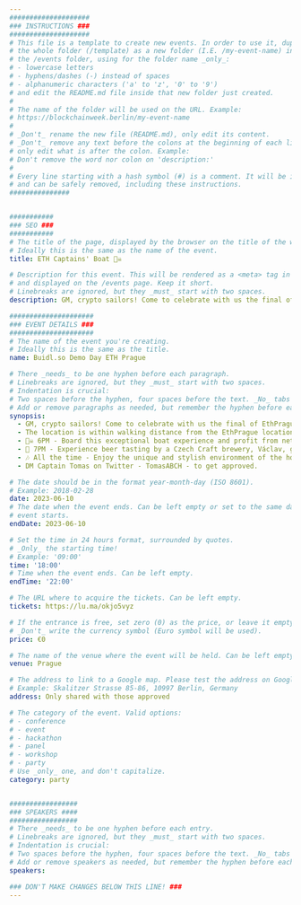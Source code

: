```yaml
---
####################
### INSTRUCTIONS ###
####################
# This file is a template to create new events. In order to use it, duplicate
# the whole folder (/template) as a new folder (I.E. /my-event-name) inside of
# the /events folder, using for the folder name _only_:
# - lowercase letters
# - hyphens/dashes (-) instead of spaces
# - alphanumeric characters ('a' to 'z', '0' to '9')
# and edit the README.md file inside that new folder just created.
#
# The name of the folder will be used on the URL. Example:
# https://blockchainweek.berlin/my-event-name
#
# _Don't_ rename the new file (README.md), only edit its content.
# _Don't_ remove any text before the colons at the beginning of each line,
# only edit what is after the colon. Example:
# Don't remove the word nor colon on 'description:'
#
# Every line starting with a hash symbol (#) is a comment. It will be ignored
# and can be safely removed, including these instructions.
###############


###########
### SEO ###
###########
# The title of the page, displayed by the browser on the title of the window.
# Ideally this is the same as the name of the event.
title: ETH Captains' Boat 🏴‍☠️

# Description for this event. This will be rendered as a <meta> tag in the HTML,
# and displayed on the /events page. Keep it short.
# Linebreaks are ignored, but they _must_ start with two spaces.
description: GM, crypto sailors! Come to celebrate with us the final of EthPrague and Prague Blockchain Week aboard a modern houseboat in Prague’s Holesovice, the crypto district that named the Holesky testnet. 

#####################
### EVENT DETAILS ###
#####################
# The name of the event you're creating.
# Ideally this is the same as the title.
name: Buidl.so Demo Day ETH Prague

# There _needs_ to be one hyphen before each paragraph.
# Linebreaks are ignored, but they _must_ start with two spaces.
# Indentation is crucial:
# Two spaces before the hyphen, four spaces before the text. _No_ tabs allowed.
# Add or remove paragraphs as needed, but remember the hyphen before each entry.
synopsis:
  - GM, crypto sailors! Come to celebrate with us the final of EthPrague and Prague Blockchain Week aboard a modern houseboat in Prague’s Holesovice, the crypto district that named the Holesky testnet. 
  - The location is within walking distance from the EthPrague location, Paralelní Polis.
  - 🏴‍☠️ 6PM - Board this exceptional boat experience and profit from networking with other crypto captains. We’ll offer you tasty finger food, including vegan options​
  - 🍺 7PM - Experience beer tasting by a Czech Craft brewery, Václav, guided by its CEO Václav. We will tap the Czech classic 12° Pils Vaclav among with New England IPA New Liben 15° and Distinctly buttery and caramel IPA 17° Sexy Hafanana.
  - 🎶 All the time - Enjoy the unique and stylish environment of the houseboat in combination with its beautiful surroundings and chill music. Although the boathouse is spacious, the capacity is limited. 
  - DM Captain Tomas on Twitter - TomasABCH - to get approved.

# The date should be in the format year-month-day (ISO 8601).
# Example: 2018-02-28
date: 2023-06-10
# The date when the event ends. Can be left empty or set to the same day the
# event starts.
endDate: 2023-06-10

# Set the time in 24 hours format, surrounded by quotes.
# _Only_ the starting time!
# Example: '09:00'
time: '18:00'
# Time when the event ends. Can be left empty.
endTime: '22:00'

# The URL where to acquire the tickets. Can be left empty.
tickets: https://lu.ma/okjo5vyz

# If the entrance is free, set zero (0) as the price, or leave it empty.
# _Don't_ write the currency symbol (Euro symbol will be used).
price: €0

# The name of the venue where the event will be held. Can be left empty.
venue: Prague

# The address to link to a Google map. Please test the address on Google Maps.
# Example: Skalitzer Strasse 85-86, 10997 Berlin, Germany
address: Only shared with those approved

# The category of the event. Valid options:
# - conference
# - event
# - hackathon
# - panel
# - workshop
# - party
# Use _only_ one, and don't capitalize.
category: party


#################
### SPEAKERS ####
#################
# There _needs_ to be one hyphen before each entry.
# Linebreaks are ignored, but they _must_ start with two spaces.
# Indentation is crucial:
# Two spaces before the hyphen, four spaces before the text. _No_ tabs allowed.
# Add or remove speakers as needed, but remember the hyphen before each entry.
speakers:

### DON'T MAKE CHANGES BELOW THIS LINE! ###
---
```


<!-- ### DON'T MAKE CHANGES BELOW THIS LINE! ### -->

<Event-Content/>
